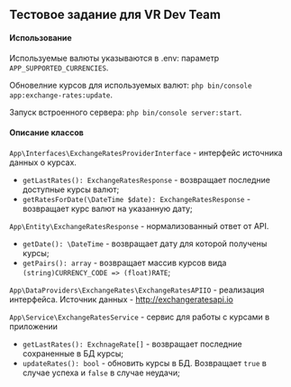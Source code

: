 ## Тестовое задание для VR Dev Team

#### Использование

Используемые валюты указываются в .env: параметр `APP_SUPPORTED_CURRENCIES`.

Обновелние курсов для используемых валют: `php bin/console app:exchange-rates:update`.

Запуск встроенного сервера: `php bin/console server:start`.


#### Описание классов

`App\Interfaces\ExchangeRatesProviderInterface` - интерфейс источника данных о курсах.
- `getLastRates(): ExchangeRatesResponse` - возвращает последние доступные курсы валют;
- `getRatesForDate(\DateTime $date): ExchangeRatesResponse` - возвращает курс валют на указанную дату;

`App\Entity\ExchangeRatesResponse` - нормализованный ответ от API.
- `getDate(): \DateTime` - возвращает дату для которой получены курсы;
- `getPairs(): array` - возвращает массив курсов вида `(string)CURRENCY_CODE => (float)RATE`;

`App\DataProviders\ExchangeRates\ExchangeRatesAPIIO` - реализация интерфейса. Источник данных - http://exchangeratesapi.io

`App\Service\ExchangeRatesService` - сервис для работы с курсами в приложении
- `getLastRates(): ExchnageRate[]` - возвращает последние сохраненные в БД курсы;
- `updateRates(): bool` - обновить курсы в БД. Возвращает `true` в случае успеха и `false` в случае неудачи;
